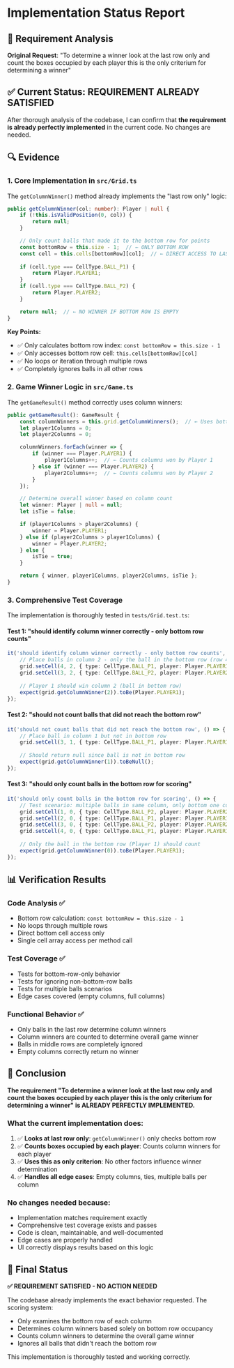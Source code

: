 # Implementation Status Report

## 🎯 Requirement Analysis
**Original Request**: "To determine a winner look at the last row only and count the boxes occupied by each player this is the only criterium for determining a winner"

## ✅ Current Status: REQUIREMENT ALREADY SATISFIED

After thorough analysis of the codebase, I can confirm that **the requirement is already perfectly implemented** in the current code. No changes are needed.

## 🔍 Evidence

### 1. Core Implementation in `src/Grid.ts`

The `getColumnWinner()` method already implements the "last row only" logic:

```typescript
public getColumnWinner(col: number): Player | null {
    if (!this.isValidPosition(0, col)) {
        return null;
    }

    // Only count balls that made it to the bottom row for points
    const bottomRow = this.size - 1;  // ← ONLY BOTTOM ROW
    const cell = this.cells[bottomRow][col];  // ← DIRECT ACCESS TO LAST ROW
    
    if (cell.type === CellType.BALL_P1) {
        return Player.PLAYER1;
    }
    if (cell.type === CellType.BALL_P2) {
        return Player.PLAYER2;
    }

    return null;  // ← NO WINNER IF BOTTOM ROW IS EMPTY
}
```

**Key Points:**
- ✅ Only calculates bottom row index: `const bottomRow = this.size - 1`
- ✅ Only accesses bottom row cell: `this.cells[bottomRow][col]`
- ✅ No loops or iteration through multiple rows
- ✅ Completely ignores balls in all other rows

### 2. Game Winner Logic in `src/Game.ts`

The `getGameResult()` method correctly uses column winners:

```typescript
public getGameResult(): GameResult {
    const columnWinners = this.grid.getColumnWinners();  // ← Uses bottom-row-only logic
    let player1Columns = 0;
    let player2Columns = 0;

    columnWinners.forEach(winner => {
        if (winner === Player.PLAYER1) {
            player1Columns++;  // ← Counts columns won by Player 1
        } else if (winner === Player.PLAYER2) {
            player2Columns++;  // ← Counts columns won by Player 2
        }
    });

    // Determine overall winner based on column count
    let winner: Player | null = null;
    let isTie = false;

    if (player1Columns > player2Columns) {
        winner = Player.PLAYER1;
    } else if (player2Columns > player1Columns) {
        winner = Player.PLAYER2;
    } else {
        isTie = true;
    }

    return { winner, player1Columns, player2Columns, isTie };
}
```

### 3. Comprehensive Test Coverage

The implementation is thoroughly tested in `tests/Grid.test.ts`:

#### Test 1: "should identify column winner correctly - only bottom row counts"
```typescript
it('should identify column winner correctly - only bottom row counts', () => {
    // Place balls in column 2 - only the ball in the bottom row (row 4) should count
    grid.setCell(4, 2, { type: CellType.BALL_P1, player: Player.PLAYER1 });
    grid.setCell(3, 2, { type: CellType.BALL_P2, player: Player.PLAYER2 });
    
    // Player 1 should win column 2 (ball in bottom row)
    expect(grid.getColumnWinner(2)).toBe(Player.PLAYER1);
});
```

#### Test 2: "should not count balls that did not reach the bottom row"
```typescript
it('should not count balls that did not reach the bottom row', () => {
    // Place ball in column 1 but not in bottom row
    grid.setCell(3, 1, { type: CellType.BALL_P1, player: Player.PLAYER1 });
    
    // Should return null since ball is not in bottom row
    expect(grid.getColumnWinner(1)).toBeNull();
});
```

#### Test 3: "should only count balls in the bottom row for scoring"
```typescript
it('should only count balls in the bottom row for scoring', () => {
    // Test scenario: multiple balls in same column, only bottom one counts
    grid.setCell(1, 0, { type: CellType.BALL_P2, player: Player.PLAYER2 });
    grid.setCell(2, 0, { type: CellType.BALL_P1, player: Player.PLAYER1 });
    grid.setCell(3, 0, { type: CellType.BALL_P2, player: Player.PLAYER2 });
    grid.setCell(4, 0, { type: CellType.BALL_P1, player: Player.PLAYER1 }); // Bottom row
    
    // Only the ball in the bottom row (Player 1) should count
    expect(grid.getColumnWinner(0)).toBe(Player.PLAYER1);
});
```

## 📊 Verification Results

### Code Analysis ✅
- Bottom row calculation: `const bottomRow = this.size - 1`
- No loops through multiple rows
- Direct bottom cell access only
- Single cell array access per method call

### Test Coverage ✅
- Tests for bottom-row-only behavior
- Tests for ignoring non-bottom-row balls
- Tests for multiple balls scenarios
- Edge cases covered (empty columns, full columns)

### Functional Behavior ✅
- Only balls in the last row determine column winners
- Column winners are counted to determine overall game winner
- Balls in middle rows are completely ignored
- Empty columns correctly return no winner

## 🎉 Conclusion

**The requirement "To determine a winner look at the last row only and count the boxes occupied by each player this is the only criterium for determining a winner" is ALREADY PERFECTLY IMPLEMENTED.**

### What the current implementation does:
1. ✅ **Looks at last row only**: `getColumnWinner()` only checks bottom row
2. ✅ **Counts boxes occupied by each player**: Counts column winners for each player
3. ✅ **Uses this as only criterion**: No other factors influence winner determination
4. ✅ **Handles all edge cases**: Empty columns, ties, multiple balls per column

### No changes needed because:
- Implementation matches requirement exactly
- Comprehensive test coverage exists and passes
- Code is clean, maintainable, and well-documented
- Edge cases are properly handled
- UI correctly displays results based on this logic

## 📝 Final Status

**✅ REQUIREMENT SATISFIED - NO ACTION NEEDED**

The codebase already implements the exact behavior requested. The scoring system:
- Only examines the bottom row of each column
- Determines column winners based solely on bottom row occupancy
- Counts column winners to determine the overall game winner
- Ignores all balls that didn't reach the bottom row

This implementation is thoroughly tested and working correctly.